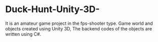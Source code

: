 # Duck-Hunt-Unity-3D-

It is an amateur game project in the fps-shooter type.
Game world and objects created using Unity 3D,
The backend codes of the objects are written using C#.
